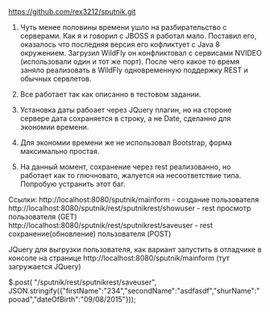 
https://github.com/rex3212/sputnik.git

1. Чуть менее половины времени ушло на разбирательство с серверами.
Как я и говорил с JBOSS я работал мало. Поставил его, оказалось что последняя версия его кофликтует
с Java 8 окружением. Загрузил WildFly он конфликтовал с сервисами NVIDEO (использовали один и тот же порт).
После чего какое то время заняло реализовать в WildFly одновременную поддержку REST и обычных сервлетов.

2. Все работает так как описанно в тестовом задании.

3. Установка даты рабоает через JQuery плагин, но на стороне сервере дата сохраняется в строку, а не Date,
сделанно для экономии времени.

4. Для экономии времени же не использовал Bootstrap, форма максимально простая.

5. На данный момент, сохранение через rest реализованно, но работает как то глючновато, жалуется на несоответствие типа.
Попробую устранить этот баг.

Ссылки:
http://localhost:8080/sputnik/mainform  - создание пользователя
http://localhost:8080/sputnik/rest/sputnikrest/showuser  - rest просмотр пользователя (GET)
http://localhost:8080/sputnik/rest/sputnikrest/saveuser - rest сохранение(обновление) пользователя (POST)

JQuery для выгрузки пользователя, как вариант запустить в отладчике в консоле на странице
http://localhost:8080/sputnik/mainform (тут загружается JQuery)

$.post( "/sputnik/rest/sputnikrest/saveuser",
JSON.stringify({"firstName":"234","secondName":"asdfasdf","shurName":"pooad","dateOfBirth":"09/08/2015"}));
